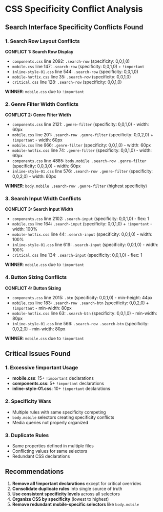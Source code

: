 # CSS Specificity Conflict Analysis

## Search Interface Specificity Conflicts Found

### 1. Search Row Layout Conflicts

**CONFLICT 1: Search Row Display**
- `components.css` line 2092: `.search-row` (specificity: 0,0,1,0)
- `mobile.css` line 147: `.search-row` (specificity: 0,0,1,0) + `!important`
- `inline-style-01.css` line 544: `.search-row` (specificity: 0,0,1,0)
- `mobile-hotfix.css` line 35: `.search-row` (specificity: 0,0,1,0)
- `critical.css` line 128: `.search-row` (specificity: 0,0,1,0)

**WINNER**: `mobile.css` due to `!important`

### 2. Genre Filter Width Conflicts

**CONFLICT 2: Genre Filter Width**
- `components.css` line 2121: `.genre-filter` (specificity: 0,0,1,0) - width: 60px
- `mobile.css` line 201: `.search-row .genre-filter` (specificity: 0,0,2,0) + `!important` - width: 60px
- `mobile.css` line 666: `.genre-filter` (specificity: 0,0,1,0) - width: 60px
- `mobile-hotfix.css` line 74: `.genre-filter` (specificity: 0,0,1,0) - width: 60px
- `components.css` line 4885: `body.mobile .search-row .genre-filter` (specificity: 0,0,3,0) - width: 60px
- `inline-style-01.css` line 576: `.search-row .genre-filter` (specificity: 0,0,2,0) - width: 60px

**WINNER**: `body.mobile .search-row .genre-filter` (highest specificity)

### 3. Search Input Width Conflicts

**CONFLICT 3: Search Input Width**
- `components.css` line 2102: `.search-input` (specificity: 0,0,1,0) - flex: 1
- `mobile.css` line 164: `.search-input` (specificity: 0,0,1,0) + `!important` - width: 100%
- `mobile-hotfix.css` line 44: `.search-input` (specificity: 0,0,1,0) - width: 100%
- `inline-style-01.css` line 619: `.search-input` (specificity: 0,0,1,0) - width: 100%
- `critical.css` line 134: `.search-input` (specificity: 0,0,1,0) - flex: 1

**WINNER**: `mobile.css` due to `!important`

### 4. Button Sizing Conflicts

**CONFLICT 4: Button Sizing**
- `components.css` line 2015: `.btn` (specificity: 0,0,1,0) - min-height: 44px
- `mobile.css` line 183: `.search-row .search-btn` (specificity: 0,0,2,0) + `!important` - min-width: 80px
- `mobile-hotfix.css` line 63: `.search-btn` (specificity: 0,0,1,0) - min-width: 80px
- `inline-style-01.css` line 566: `.search-row .search-btn` (specificity: 0,0,2,0) - min-width: 80px

**WINNER**: `mobile.css` due to `!important`

## Critical Issues Found

### 1. Excessive !important Usage
- **mobile.css**: 15+ `!important` declarations
- **components.css**: 5+ `!important` declarations
- **inline-style-01.css**: 10+ `!important` declarations

### 2. Specificity Wars
- Multiple rules with same specificity competing
- `body.mobile` selectors creating specificity conflicts
- Media queries not properly organized

### 3. Duplicate Rules
- Same properties defined in multiple files
- Conflicting values for same selectors
- Redundant CSS declarations

## Recommendations

1. **Remove all !important declarations** except for critical overrides
2. **Consolidate duplicate rules** into single source of truth
3. **Use consistent specificity levels** across all selectors
4. **Organize CSS by specificity** (lowest to highest)
5. **Remove redundant mobile-specific selectors** like `body.mobile`



